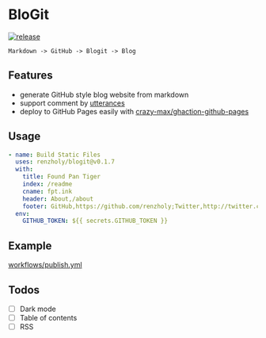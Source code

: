 # BloGit

[![release](https://github.com/renzholy/blogit/actions/workflows/release.yml/badge.svg)](https://github.com/renzholy/blogit/actions/workflows/release.yml)

```text
Markdown -> GitHub -> Blogit -> Blog
```

## Features

- generate GitHub style blog website from markdown
- support comment by [utterances](https://utteranc.es/)
- deploy to GitHub Pages easily with [crazy-max/ghaction-github-pages](https://github.com/crazy-max/ghaction-github-pages)

## Usage

```yaml
- name: Build Static Files
  uses: renzholy/blogit@v0.1.7
  with:
    title: Found Pan Tiger
    index: /readme
    cname: fpt.ink
    header: About,/about
    footer: GitHub,https://github.com/renzholy;Twitter,http://twitter.com/rezholy;Jike,https://web.okjike.com/u/d25026f2-18ce-48aa-9ea7-c05a25446368
  env:
    GITHUB_TOKEN: ${{ secrets.GITHUB_TOKEN }}
```

## Example

[workflows/publish.yml](https://github.com/renzholy/renzholy.github.io/blob/main/.github/workflows/publish.yml)

## Todos

- [ ] Dark mode
- [ ] Table of contents
- [ ] RSS

